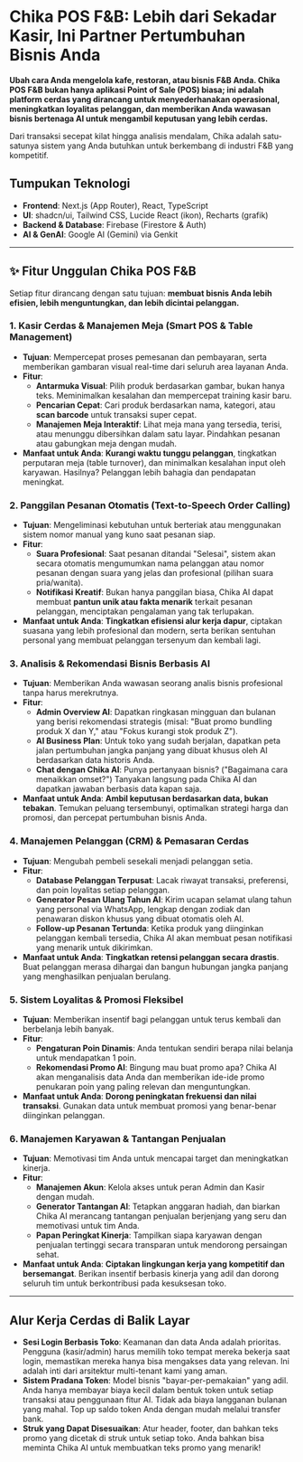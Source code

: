# Chika POS F&B: Lebih dari Sekadar Kasir, Ini Partner Pertumbuhan Bisnis Anda

**Ubah cara Anda mengelola kafe, restoran, atau bisnis F&B Anda. Chika POS F&B bukan hanya aplikasi Point of Sale (POS) biasa; ini adalah platform cerdas yang dirancang untuk menyederhanakan operasional, meningkatkan loyalitas pelanggan, dan memberikan Anda wawasan bisnis bertenaga AI untuk mengambil keputusan yang lebih cerdas.**

Dari transaksi secepat kilat hingga analisis mendalam, Chika adalah satu-satunya sistem yang Anda butuhkan untuk berkembang di industri F&B yang kompetitif.

## Tumpukan Teknologi
- **Frontend**: Next.js (App Router), React, TypeScript
- **UI**: shadcn/ui, Tailwind CSS, Lucide React (ikon), Recharts (grafik)
- **Backend & Database**: Firebase (Firestore & Auth)
- **AI & GenAI**: Google AI (Gemini) via Genkit

---

## ✨ Fitur Unggulan Chika POS F&B

Setiap fitur dirancang dengan satu tujuan: **membuat bisnis Anda lebih efisien, lebih menguntungkan, dan lebih dicintai pelanggan.**

### 1. Kasir Cerdas & Manajemen Meja (Smart POS & Table Management)
- **Tujuan**: Mempercepat proses pemesanan dan pembayaran, serta memberikan gambaran visual real-time dari seluruh area layanan Anda.
- **Fitur**:
    - **Antarmuka Visual**: Pilih produk berdasarkan gambar, bukan hanya teks. Meminimalkan kesalahan dan mempercepat training kasir baru.
    - **Pencarian Cepat**: Cari produk berdasarkan nama, kategori, atau **scan barcode** untuk transaksi super cepat.
    - **Manajemen Meja Interaktif**: Lihat meja mana yang tersedia, terisi, atau menunggu dibersihkan dalam satu layar. Pindahkan pesanan atau gabungkan meja dengan mudah.
- **Manfaat untuk Anda**: **Kurangi waktu tunggu pelanggan**, tingkatkan perputaran meja (table turnover), dan minimalkan kesalahan input oleh karyawan. Hasilnya? Pelanggan lebih bahagia dan pendapatan meningkat.

### 2. Panggilan Pesanan Otomatis (Text-to-Speech Order Calling)
- **Tujuan**: Mengeliminasi kebutuhan untuk berteriak atau menggunakan sistem nomor manual yang kuno saat pesanan siap.
- **Fitur**:
    - **Suara Profesional**: Saat pesanan ditandai "Selesai", sistem akan secara otomatis mengumumkan nama pelanggan atau nomor pesanan dengan suara yang jelas dan profesional (pilihan suara pria/wanita).
    - **Notifikasi Kreatif**: Bukan hanya panggilan biasa, Chika AI dapat membuat **pantun unik atau fakta menarik** terkait pesanan pelanggan, menciptakan pengalaman yang tak terlupakan.
- **Manfaat untuk Anda**: **Tingkatkan efisiensi alur kerja dapur**, ciptakan suasana yang lebih profesional dan modern, serta berikan sentuhan personal yang membuat pelanggan tersenyum dan kembali lagi.

### 3. Analisis & Rekomendasi Bisnis Berbasis AI
- **Tujuan**: Memberikan Anda wawasan seorang analis bisnis profesional tanpa harus merekrutnya.
- **Fitur**:
    - **Admin Overview AI**: Dapatkan ringkasan mingguan dan bulanan yang berisi rekomendasi strategis (misal: "Buat promo bundling produk X dan Y," atau "Fokus kurangi stok produk Z").
    - **AI Business Plan**: Untuk toko yang sudah berjalan, dapatkan peta jalan pertumbuhan jangka panjang yang dibuat khusus oleh AI berdasarkan data historis Anda.
    - **Chat dengan Chika AI**: Punya pertanyaan bisnis? ("Bagaimana cara menaikkan omset?") Tanyakan langsung pada Chika AI dan dapatkan jawaban berbasis data kapan saja.
- **Manfaat untuk Anda**: **Ambil keputusan berdasarkan data, bukan tebakan**. Temukan peluang tersembunyi, optimalkan strategi harga dan promosi, dan percepat pertumbuhan bisnis Anda.

### 4. Manajemen Pelanggan (CRM) & Pemasaran Cerdas
- **Tujuan**: Mengubah pembeli sesekali menjadi pelanggan setia.
- **Fitur**:
    - **Database Pelanggan Terpusat**: Lacak riwayat transaksi, preferensi, dan poin loyalitas setiap pelanggan.
    - **Generator Pesan Ulang Tahun AI**: Kirim ucapan selamat ulang tahun yang personal via WhatsApp, lengkap dengan zodiak dan penawaran diskon khusus yang dibuat otomatis oleh AI.
    - **Follow-up Pesanan Tertunda**: Ketika produk yang diinginkan pelanggan kembali tersedia, Chika AI akan membuat pesan notifikasi yang menarik untuk dikirimkan.
- **Manfaat untuk Anda**: **Tingkatkan retensi pelanggan secara drastis**. Buat pelanggan merasa dihargai dan bangun hubungan jangka panjang yang menghasilkan penjualan berulang.

### 5. Sistem Loyalitas & Promosi Fleksibel
- **Tujuan**: Memberikan insentif bagi pelanggan untuk terus kembali dan berbelanja lebih banyak.
- **Fitur**:
    - **Pengaturan Poin Dinamis**: Anda tentukan sendiri berapa nilai belanja untuk mendapatkan 1 poin.
    - **Rekomendasi Promo AI**: Bingung mau buat promo apa? Chika AI akan menganalisis data Anda dan memberikan ide-ide promo penukaran poin yang paling relevan dan menguntungkan.
- **Manfaat untuk Anda**: **Dorong peningkatan frekuensi dan nilai transaksi**. Gunakan data untuk membuat promosi yang benar-benar diinginkan pelanggan.

### 6. Manajemen Karyawan & Tantangan Penjualan
- **Tujuan**: Memotivasi tim Anda untuk mencapai target dan meningkatkan kinerja.
- **Fitur**:
    - **Manajemen Akun**: Kelola akses untuk peran Admin dan Kasir dengan mudah.
    - **Generator Tantangan AI**: Tetapkan anggaran hadiah, dan biarkan Chika AI merancang tantangan penjualan berjenjang yang seru dan memotivasi untuk tim Anda.
    - **Papan Peringkat Kinerja**: Tampilkan siapa karyawan dengan penjualan tertinggi secara transparan untuk mendorong persaingan sehat.
- **Manfaat untuk Anda**: **Ciptakan lingkungan kerja yang kompetitif dan bersemangat**. Berikan insentif berbasis kinerja yang adil dan dorong seluruh tim untuk berkontribusi pada kesuksesan toko.

---

## Alur Kerja Cerdas di Balik Layar

- **Sesi Login Berbasis Toko**: Keamanan dan data Anda adalah prioritas. Pengguna (kasir/admin) harus memilih toko tempat mereka bekerja saat login, memastikan mereka hanya bisa mengakses data yang relevan. Ini adalah inti dari arsitektur multi-tenant kami yang aman.
- **Sistem Pradana Token**: Model bisnis "bayar-per-pemakaian" yang adil. Anda hanya membayar biaya kecil dalam bentuk token untuk setiap transaksi atau penggunaan fitur AI. Tidak ada biaya langganan bulanan yang mahal. Top up saldo token Anda dengan mudah melalui transfer bank.
- **Struk yang Dapat Disesuaikan**: Atur header, footer, dan bahkan teks promo yang dicetak di struk untuk setiap toko. Anda bahkan bisa meminta Chika AI untuk membuatkan teks promo yang menarik!

